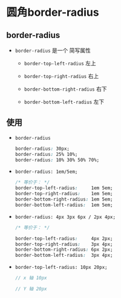 # 圆角border-radius

## border-radius

*   `border-radius` 是一个 简写属性

    *   `border-top-left-radius` 左上

    *   `border-top-right-radius` 右上

    *   `border-bottom-right-radius` 右下

    *   `border-bottom-left-radius` 左下

## 使用

*   `border-radius`

    ```css
    border-radius: 30px;
    border-radius: 25% 10%;
    border-radius: 10% 30% 50% 70%;
    ```

*   `border-radius: 1em/5em;`

    ```css
    /* 等价于： */
    border-top-left-radius:     1em 5em;
    border-top-right-radius:    1em 5em;
    border-bottom-right-radius: 1em 5em;
    border-bottom-left-radius:  1em 5em;
    ```

*   `border-radius: 4px 3px 6px / 2px 4px;`

    ```css
    /* 等价于： */

    border-top-left-radius:     4px 2px;
    border-top-right-radius:    3px 4px;
    border-bottom-right-radius: 6px 2px;
    border-bottom-left-radius:  3px 4px;
    ```

*   `border-top-left-radius: 10px 20px;`&#x20;

    ```javascript
    // x 轴 10px

    // Y 轴 20px
    ```
